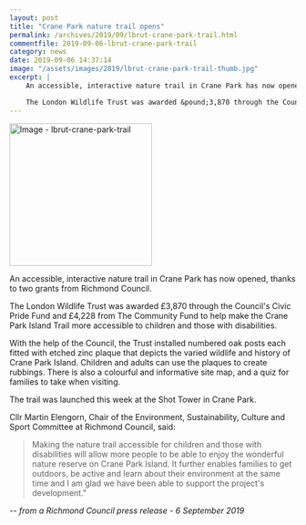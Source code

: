 ```yaml
---
layout: post
title: "Crane Park nature trail opens"
permalink: /archives/2019/09/lbrut-crane-park-trail.html
commentfile: 2019-09-06-lbrut-crane-park-trail
category: news
date: 2019-09-06 14:37:14
image: "/assets/images/2019/lbrut-crane-park-trail-thumb.jpg"
excerpt: |
    An accessible, interactive nature trail in Crane Park has now opened, thanks to two grants from Richmond Council.

    The London Wildlife Trust was awarded &pound;3,870 through the Council's Civic Pride Fund and &pound;4,228 from The Community Fund to help make the Crane Park Island Trail more accessible to children and those with disabilities.
---
```

<a href="/assets/images/2019/lbrut-crane-park-trail.jpg" title="Click for a larger image"><img src="/assets/images/2019/lbrut-crane-park-trail-thumb.jpg" width="250" alt="Image - lbrut-crane-park-trail"  class="photo right"/></a>

An accessible, interactive nature trail in Crane Park has now opened, thanks to two grants from Richmond Council.

The London Wildlife Trust was awarded &pound;3,870 through the Council's Civic Pride Fund and &pound;4,228 from The Community Fund to help make the Crane Park Island Trail more accessible to children and those with disabilities.

With the help of the Council, the Trust installed numbered oak posts each fitted with etched zinc plaque that depicts the varied wildlife and history of Crane Park Island. Children and adults can use the plaques to create rubbings. There is also a colourful and informative site map, and a quiz for families to take when visiting.

The trail was launched this week at the Shot Tower in Crane Park.

Cllr Martin Elengorn, Chair of the Environment, Sustainability, Culture and Sport Committee at Richmond Council, said:

> Making the nature trail accessible for children and those with disabilities will allow more people to be able to enjoy the wonderful nature reserve on Crane Park Island. It further enables families to get outdoors, be active and learn about their environment at the same time and I am glad we have been able to support the project's development."

<cite>-- from a Richmond Council press release - 6 September 2019</cite>
